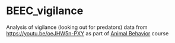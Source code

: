 # BEEC_vigilance

Analysis of vigilance (looking out for predators) data from https://youtu.be/oeJHW5n-PXY as part of [Animal Behavior](http://www-test.drps.ed.ac.uk/14-15/dpt/cxbilg09006.htm) course 
